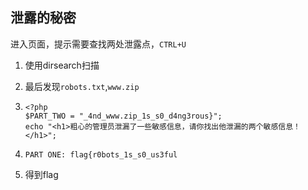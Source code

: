 ## 泄露的秘密

进入页面，提示需要查找两处泄露点，`CTRL+U`

1. 使用dirsearch扫描

2. 最后发现`robots.txt`,`www.zip`

3. ```
   <?php
   $PART_TWO = "_4nd_www.zip_1s_s0_d4ng3rous}";
   echo "<h1>粗心的管理员泄漏了一些敏感信息，请你找出他泄漏的两个敏感信息！</h1>";
   ```

4. ```
   PART ONE: flag{r0bots_1s_s0_us3ful
   ```

   

5. 得到flag